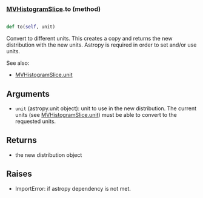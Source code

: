 ### [MVHistogramSlice](MVHistogramSlice.md).to (method)


```py

def to(self, unit)

```



Convert to different units.  This creates a copy and returns the
new distribution with the new units.  Astropy is required in order to
set and/or use units.

See also:

* [MVHistogramSlice.unit](MVHistogramSlice.unit.md)

Arguments
------------
* `unit` (astropy.unit object): unit to use in the new distribution.
    The current units (see [MVHistogramSlice.unit](MVHistogramSlice.unit.md)) must be able to
    convert to the requested units.

Returns
------------
* the new distribution object

Raises
-----------
* ImportError: if astropy dependency is not met.


